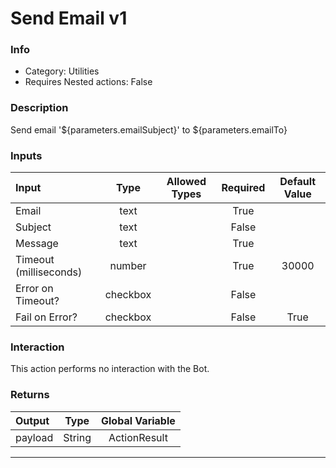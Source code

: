 # Send Email v1

### Info

- Category: Utilities
- Requires Nested actions: False


### Description
Send email '${parameters.emailSubject}' to ${parameters.emailTo}


### Inputs

| Input | Type | Allowed Types | Required |  Default Value |
| :--- | :---: | :---: | :---: | :---: |
| Email | text |  | True |  |
| Subject | text |  | False |  |
| Message | text |  | True |  |
| Timeout (milliseconds) | number |  | True | 30000 |
| Error on Timeout? | checkbox |  | False |  |
| Fail on Error? | checkbox |  | False | True |


### Interaction
This action performs no interaction with the Bot.

### Returns

| Output | Type | Global Variable |
| :--- | :---: | :---: |
| payload | String | ActionResult |

---